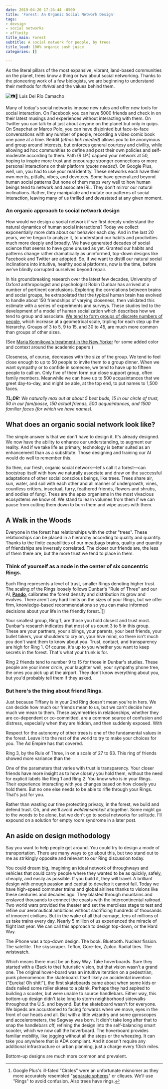 ```yaml
---
date: 2019-04-20 17:26:44 -0500
title: 'Forest: An Organic Social Network Design'
tags:
- devsign
- social networks
- affinity
title_main: Forest
subtitle: A social network for people, by trees
title_lead: 100% organic sosh juice
categories: []

---
```

As the literal pillars of the most expansive, vibrant, land-based communities on the planet, trees know a thing or two about social networking. Thanks to the pioneering work of a few biologists, we are beginning to understand their methods for _thrival_ and the values behind them.

![📷🙏 Luis Del Río Camacho](/uploads/2019/:month/luis-del-rio-camacho-43059-unsplash.jpg)

Many of today's social networks impose new rules and offer new tools for social interaction. On Facebook you can have 5000 friends and check in on their latest musings and experiences without interacting with them. On Twitter you can talk ~~to~~ at just about anyone on the planet but only in quips. On Snapchat or Marco Polo, you can have disjointed but face-to-face conversations with any number of people, recording a video comic book one pane at a time. Reddit (_ethos link needed)_ allows you to be anonymous and group around interests, but enforces general courtesy and civility, while allowing ad hoc communities to define and post their own policies and self-moderate according to them. Path (R.I.P.) capped your network at 50, hoping to inspire more trust and encourage stronger connections or more personal interactions on their platform _(quote needed)_. On Google Plus, well, um, you had to use your real identity. These networks each have their own merits, pitfalls, vibes, and devotees. Some have generalized beyond human social patterns But none of them maps very well to how human beings tend to network and associate IRL. They don't mirror our natural inclinations. Rather, they manipulate and mutate our patterns of social interaction, leaving many of us thrilled and devastated at any given moment.

### An organic approach to social network design

How would we design a social network if we first deeply understand the natural dynamics of human social interactions? Today we collect exponentially more data about our behavior each day. And in the last 20 years, we've begun to analyze it, to understand our habits and proclivities much more deeply and broadly. We have generated decades of social science that seems to have gone unused as yet. Granted our habits and patterns change rather dramatically as uninformed, top-down designs like Facebook and Twitter are adopted. So, if we want to distill our natural social inclinations into intuitive, healthy social platforms, now is the time, before we've blindly corrupted ourselves beyond repair.

In his groundbreaking research over the latest few decades, University of Oxford anthropologist and psychologist Robin Dunbar has arrived at a number of pertinent conclusions. Exploring the correlations between brains and social groups, he extrapolated that the typical human brain has evolved to handle about 150 friendships of varying closeness, then validated this estimate with a series of experiments and surveys. These studies led to the development of a model of human socialization which describes how we tend to group and associate. [We tend to form groups of discrete numbers of people](https://royalsocietypublishing.org/doi/abs/10.1098/rspb.2004.2970), which increase at a geometrical scale, tripling for each step up the hierarchy. Groups of 3 to 5, 9 to 15, and 30 to 45, are much more common than groups of other sizes.

(See [Maria Konnikova's treatment in the New Yorker](https://www.newyorker.com/science/maria-konnikova/social-media-affect-math-dunbar-number-friendships) for some added color and context around the academic papers.)

Closeness, of course, decreases with the size of the group. We tend to feel close enough to up to 50 people to invite them to a group dinner. When we want sympathy or to confide in someone, we tend to have up to fifteen people to call on. Only five of them form our close support group, often family members. Meanwhile we can have up to 500 acquaintances that we greet day-to-day, and might be able, at the top end, to put names to 1,500 faces.

**_TL;DR:_** _We naturally max out at about 5 best buds, 15 in our circle of trust, 50 in our fam/posse, 150 actual friends, 500 acquaintances, and 1500 familiar faces (for which we have names)._

## What does an organic social network look like?

The simple answer is that we don't have to design it. It's already designed. We now have the ability to enhance our understanding, to augment our reality. And if we take life as primary, technology is better suited as an enhancement than as a substitute. Those designing and training our AI would do well to remember this.

So then, our fresh, organic social network—let's call it a forest—can bootstrap itself with how we naturally associate and draw on the successful adaptations of other social conscious beings, like trees. Trees share air, sun, water, and soil with each other and all manner of undergrowth, vines, countless critters, insectual, furry, feathered friends, flowers and shrubs, and oodles of fungi. Trees are the apex organisms in the most vivacious ecosystems we know of. We stand to learn volumes from them if we can pause from cutting them down to burn them and wipe asses with them.

## A Walk in the Woods

Everyone in the forest has relationships with the other "trees". These relationships can be placed in a hierarchy according to quality and quantity. Thanks to the finite capabilities of our ~~meatbags~~ brains, quality and quantity of friendships are inversely correlated. The closer our friends are, the less of them there are, but the more trust we tend to place in them.

### Think of yourself as a node in the center of six concentric Rings.

Each Ring represents a level of trust, smaller Rings denoting higher trust. The scaling of the Rings loosely follows Dunbar's "Rule of Three" and our AI, [**Pando**](https://www.wikiwand.com/en/Pando_(tree)), calibrates the forest density and distribution its grow and evolves. There aren't any hard limits on the sizes of your Rings, but we offer firm, knowledge-based recommendations so you can make informed decisions about your life in the friendly forest.[^1][]

Your smallest group, Ring 1, are those you hold closest and trust most. Dunbar's research indicates that most of us count 3 to 5 in this group. These are your partners, your siblings, your parents, your best friends, your bullet takers, your shoulders to cry on, your hive mind, so there isn't much you don't want them to know about you. Trust, contact, and transparency are high for Ring 1. Of course, it's up to you whether you want to keep secrets in the forest. That's what your trunk is for.

Ring 2 friends tend to number 9 to 15 for those in Dunbar's studies. These people are your inner circle, your laughter well, your sympathy phone tree, the ones you pick up at the airport. They don't know everything about you, but you'd probably tell them if they asked.

### But here's the thing about friend Rings.

Just because Tiffany is in your 2nd Ring doesn't mean you're in hers. We can decide how much our friends mean to us, but we can't decide how much we mean to them. These asymmetries in relationships, whether they are co-dependent or co-committed, are a common source of confusion and distress, especially when they are hidden, and then suddenly exposed. With

Respect for the autonomy of other trees is one of the fundamental values in the forest. Leave it to the rest of the world to try to make your choices for you. The Ad Empire has that covered.

Ring 3, by the Rule of Three, in on a scale of 27 to 63. This ring of friends showed more variance than the

One of the parameters that varies with trust is transparency. Your closer friends have more insight as to how closely you hold them, without the need for explicit labels like Ring 1 and Ring 2. You know who is in your Rings. Their experience interacting with you changes based on how closely you hold them. But no one else needs to be able to rifle through your Rings. That's just for you.

Rather than wasting our time protecting privacy, in the forest, we build and defend trust. Oh, and we'll avoid _waldeinsamkeit_ altogether. Some might go to the woods to be alone, but we don't go to social networks for solitude. I'll expound on a solution for empty room syndrome in a later post.

## An aside on design methodology

Say you want to help people get around. You could try to design a mode of transportation. There are many ways to go about this, but two stand out to me as strikingly opposite and relevant to our Ring discussion today.

You could dream big, imagining an ideal network of throughways and vehicles that could carry people where they wanted to be as quickly, safely, cheaply, and easily as possible. If you build it, they will travel. A brilliant design with enough passion and capital to develop it cannot fail. Today we have high-speed commuter trains and global airlines thanks to visions like these centuries and decades ago. They blasted through mountains and enslaved thousands to connect the coasts with the intercontinental railroad. Two world wars provided the theater and set the merciless stage to test and refine our aeronautical ambitions without sacrificing hundreds of thousands of innocent civilians. But in the wake of all that carnage, tens of millions of us take trains every day. Nearly 5 million of us experienced the miracle of flight last year. We can call this approach to design top-down, or the Hard Way.

The iPhone was a top-down design. The book. Bluetooth. Nuclear fission. The satellite. The skyscraper. Teflon, Gore-tex, Ziploc. Radial tires. The wristwatch.

Which means there must be an Easy Way. Take hoverboards. Sure they started with a (Back to the) futuristic vision, but that vision wasn't a grand one. The original hover-board was an intuitive iteration on a pedestrian, punk phenomenon: the skateboard. Itself likely an accidental invention ("Eureka! Oh shit!"), the first skateboards came about when some kids or dads nailed some roller skates to a plank. Perhaps they had aspired to building a scooter, but were unable to source handlebars. Either way, this bottom-up design didn't take long to storm neighborhood sidewalks throughout the U.S. and beyond. But the skateboard wasn't for everyone. We bipeds are accustomed to facing forwards when we move, eyes in the front of our heads and all. But with a little wizardry and some gyroscopes and accelerometers, the Segway was born. It didn't take long after that to snap the handlebars off, refining the design into the self-balancing smart scooter, which we now call the hoverboard. The hoverboard provides familiar mobility, like jogging without all the steps or the wheezing. It can take you anywhere that is ADA compliant. And it doesn't require any additional infrastructure or urban planning, just a charge every 10ish miles.

Bottom-up designs are much more common and prevalent.

[^1]: Google Plus's ill-fated "Circles" were an unfortunate misnomer as they more accurately resembled "[separate spheres](https://www.wikiwand.com/en/Separate_spheres)" or cliques. We'll use "Rings" to avoid confusion. Also trees have rings.